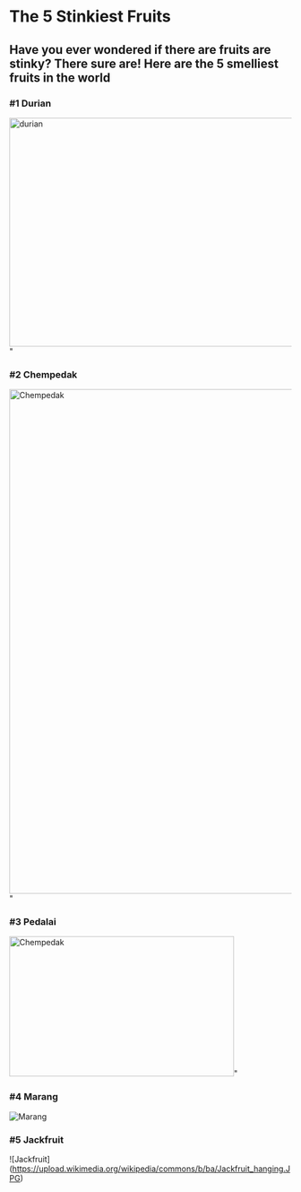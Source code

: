 # The 5 Stinkiest Fruits
## Have you ever wondered if there are fruits are stinky? There sure are! Here are the 5 smelliest fruits in the world

### #1 Durian
<img src="https://media.istockphoto.com/photos/king-of-fruits-picture-id609794900?k=20&m=609794900&s=612x612&w=0&h=QKdTRwdUvKFHLfNYHMC6TX4InxzPTndnaIPUjPcWejc=" alt="durian" width="612" height="408">"
### #2 Chempedak 
<img src="https://thumbs.dreamstime.com/b/young-jackfruit-29212827.jpg" alt="Chempedak" width="598" height="900">"
### #3 Pedalai
<img src="https://www.inetfarms.com/uploads/fruits/pedalai1.gif" alt="Chempedak" width="401" height="250">"
### #4 Marang
![Marang](https://img.atlasobscura.com/U5rvR4A_W190qeiOvRqcuDMaVmlQF_OnAdplX28Wpkg/rs:fill:580:580:1/g:ce/c:3112:3112:nowe:127:1144/q:81/sm:1/scp:1/ar:1/aHR0cHM6Ly9hdGxh/cy1kZXYuczMuYW1h/em9uYXdzLmNvbS91/cGxvYWRzL3RoaW5n/X2ltYWdlcy8zMTNh/Nzk3ZmVjNTJjNWVj/ZDBfTWFyYW5nX0Nv/bnN0YW50aW5lIEFn/dXN0aW4uanBn.jpg)
### #5 Jackfruit
![Jackfruit]
(https://upload.wikimedia.org/wikipedia/commons/b/ba/Jackfruit_hanging.JPG)

